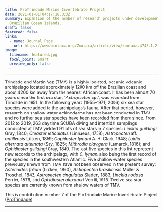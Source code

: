 ```yaml
---
title: ProTrindade Marine Invertebrate Project
date: 2021-01-01T04:17:18.323Z
summary: Expansion of the number of research projects under development in the
  Brazilian Ocean Islands.
draft: false
featured: false
links:
  - name: Journal Page
    url: https://www.biotaxa.org/Zootaxa/article/view/zootaxa.4742.1.2
image:
  filename: featured.jpg
  focal_point: Smart
  preview_only: false
---
```

---
Trindade and Martin Vaz (TMV) is a highly isolated, oceanic volcanic archipelago located approximately 1200 km off
the Brazilian coast and about 4200 km away from the nearest African coast. It has been almost 70 years since the first sea
star, "_Astropecten_ sp.", was recorded from Trindade in 1951. In the following years (1955–1971; 2006) six sea star species
were added to the archipelago’s fauna. After that period, however, research on shallow water echinoderms has not been
conducted in TMV and no further sea star species have been recorded from there since. From 2012 to 2019, 263 day time
 SCUBA diving and intertidal samplings conducted at TMV yielded 91 lots of sea stars in 7 species: _Linckia guildingi_ 
Gray, 1840; _Oreaster reticulatus_ (Linnaeus, 1758); _Astropecten_ aff. _antillensis_ Lütken, 1859; _Copidaster lymani_ A. H.
Clark, 1948; _Luidia alternata alternata_ (Say, 1825); _Mithrodia clavigera_ (Lamarck, 1816); and _Ophidiaster guildingi_
 Gray, 1840. The last five species in this list represent new records to the archipelago, with _C_. _lymani_ also being the first
record of the species in the southwestern Atlantic. Five shallow-water species previously known from TMV have not been
observed in the present survey: _Asterinides folium_ (Lütken, 1860), _Astropecten brasiliensis_ Müller & Troschel, 1842,
 _Astropecten cingulatus_ Sladen, 1883, _Linckia nodosa_ Perrier, 1875, and _Ophidiaster alexandri_ Verrill, 1915. Twelve sea
star species are currently known from shallow waters of TMV. 

This is contribution number 7 of the ProTrindade Marine Invertebrate Project ([ProTrindade](https://www.marinha.mil.br/secirm/sites/www.marinha.mil.br.secirm/files/publicacoes/protrindade/protrindade-10anos.pdf)). 

---
